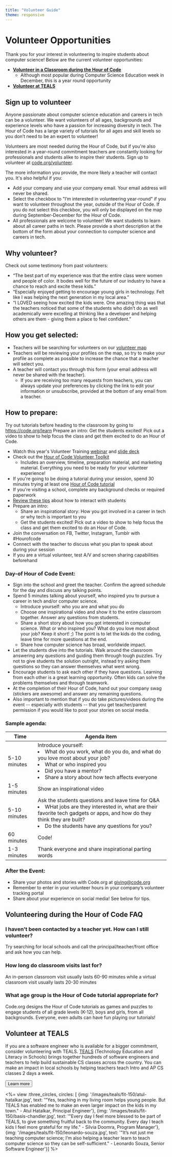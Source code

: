 ```yaml
---
title: "Volunteer Guide"
theme: responsive
---
```


# Volunteer Opportunities

Thank you for your interest in volunteering to inspire students about computer science! Below are the current volunteer opportunities:

- **[Volunteer in a Classroom during the Hour of Code](#hocvolunteer)**
	- Although most popular during Computer Science Education week in December, this is a year round opportunity
- **[Volunteer at TEALS](#teals)**

## <a name="hocvolunteer"></a>Sign up to volunteer
Anyone passionate about computer science education and careers in tech can be a volunteer. We want volunteers of all ages, backgrounds and experience levels who have a passion for increasing diversity in tech. The Hour of Code has a large variety of tutorials for all ages and skill levels so you don’t need to be an expert to volunteer!

Volunteers are most needed during the Hour of Code, but if you're also interested in a year-round commitment teachers are constantly looking for professionals and students alike to inspire their students. Sign up to volunteer at [code.org/volunteer](/volunteer).

The more information you provide, the more likely a teacher will contact you. It's also helpful if you:

* Add your company and use your company email. Your email address will never be shared.
* Select the checkbox to "I’m interested in volunteering year-round" if you want to volunteer throughout the year, outside of the Hour of Code. If you do not select this checkbox, you will only be displayed on the map during September-December for the Hour of Code.
* All professionals are welcome to volunteer! We want students to learn about all career paths in tech. Please provide a short description at the bottom of the form about your connection to computer science and careers in tech.

## Why volunteer?
Check out some testimony from past volunteers:

* “The best part of my experience was that the entire class were women and people of color. It bodes well for the future of our industry to have a chance to reach and excite these kids.”
* “Especially enjoyed getting to encourage young girls in technology. Felt like I was helping the next generation in my local area.”
* “I LOVED seeing how excited the kids were. One amazing thing was that the teachers noticed that some of the students who didn’t do as well academically were excelling at thinking like a developer and helping others are them - giving them a place to feel confident.”


## How you get selected:
* Teachers will be searching for volunteers on our [volunteer map](/volunteer/local) 
* Teachers will be reviewing your profiles on the map, so try to make your profile as complete as possible to increase the chance that a teacher will select you.
* A teacher will contact you through this form (your email address will never be shared with the teacher). 
	* If you are receiving too many requests from teachers, you can always update your preferences by clicking the link to edit your information or unsubscribe, provided at the bottom of any email from a teacher. 

## How to prepare: 
Try out tutorials before heading to the classroom by going to https://code.org/learn
Prepare an intro:
Get the students excited! Pick out a video to show to help focus the class and get them excited to do an Hour of Code.

* Watch this year's Volunteer Training [webinar](https://plus.google.com/events/ct1vlm9btosksrvlt7kggdoo0mk) and [slide deck](https://docs.google.com/presentation/d/1-SRpceNbw3c-BtGYXKC3tTw3JSJ-5OZg6Ay4XFh7h50/edit?usp=sharing)
* Check out the [Hour of Code Volunteer Toolkit](https://docs.google.com/document/d/1PcrOW44tq_leRIAUWeUDy-gdrLJGIUNBB_feXF8b9w0/edit?usp=sharing)
  * Includes an overview, timeline, preparation material, and marketing material. Everything you need to be ready for your volunteer experience!
* If you're going to be doing a tutorial during your session, spend 30 minutes trying at least one [Hour of Code tutorial](/learn)
* If you're visiting a school, complete any background checks or required paperwork
* [Review these tips](https://code.org/files/CSTT_Volunteers.pdf) about how to interact with students
* Prepare an intro:
	* Share an inspirational story: How you got involved in a career in tech or why tech is important to you
	* Get the students excited! Pick out a video to show to help focus the class and get them excited to do an Hour of Code.
* Join the conversation on FB, Twitter, Instagram, Tumblr with #Hourofcode
* Connect with the teacher to discuss what you plan to speak about during your session
* If you are a virtual volunteer, test A/V and screen sharing capabilities beforehand

### **Day-of Hour of Code Event:**
* Sign into the school and greet the teacher. Confirm the agreed schedule for the day and discuss any talking points.
* Spend 5 minutes talking about yourself, who inspired you to pursue a career in tech and/or computer science.
	* Introduce yourself: who you are and what you do
	* Choose one inspirational video and show it to the entire classroom together. Answer any questions from students.
	* Share a short story about how you got interested in computer science. What or who inspired you? What do you love most about your job? Keep it short! ;) The point is to let the kids do the coding, leave time for more questions at the end.
	* Share how computer science has broad, worldwide impact.
* Let the students dive into the tutorials. Walk around the classroom answering any questions and guiding them through tough puzzles. Try not to give students the solution outright, instead try asking them questions so they can answer themselves what went wrong.
* Encourage students to ask each other if they have questions. Learning from each other is a great learning opportunity. Often kids can solve the problems themselves and through teamwork. 
* At the completion of their Hour of Code, hand out your company swag (stickers are awesome) and answer any remaining questions.
* Also important to mention that if you do take pictures/videos during the event -- especially with students -- that you get teacher/parent permission if you would like to post your stories on social media.



### **Sample agenda:**

|Time | Agenda item|
|-----------------| ------------|
|5-10 minutes | Introduce yourself: </ul><li>What do you work, what do you do, and what do you love most about your job?</li><li>What or who inspired you</li><li>Did you have a mentor?</li><li>Share a story about how tech affects everyone</ul>|
|1-5 minutes | Show an inspirational video|
|5-10 minutes | Ask the students questions and leave time for Q&A </ul><li> WHat jobs are they interested in, what are their favorite tech gadgets or apps, and how do they think they are built? </li><li> Do the students have any questions for you?</ul>|
|60 minutes | Code!|
|1-3 minutes | Thank everyone and share inspirational parting words|

### **After the Event:**
* Share your photos and stories with Code.org at giving@code.org
* Remember to enter in your volunteer hours in your company’s volunteer tracking portal 
* Share about your experience on social media! See below for tips. 


## Volunteering during the Hour of Code FAQ

### **I haven't been contacted by a teacher yet. How can I still volunteer?**
Try searching for local schools and call the principal/teacher/front office and ask how you can help.

### **How long do classroom visits last for?**
An in-person classroom visit usually lasts 60-90 minutes while a virtual classroom visit usually lasts 20-30 minutes

### **What age group is the Hour of Code tutorial appropriate for?**
Code.org designs the Hour of Code tutorials as games and puzzles to engage students of all grade levels (K-12), boys and girls, from all backgrounds. Everyone, even adults can have fun playing our tutorials!


## <a name="teals"></a>Volunteer at TEALS

If you are a software engineer who is available for a bigger commitment, consider volunteering with TEALS. [TEALS](http://c.tealsk12.org/l/667) (Technology Education and Literacy in Schools) brings together hundreds of software engineers and teachers to help build sustainable CS classes across the country. You can make an impact in local schools by helping teachers teach Intro and AP CS classes 2 days a week.

[<button>Learn more</button>](http://c.tealsk12.org/l/667)

<%= view :three_circles, circles: [
{img: '/images/teals/fit-150/atul-hatalkar.jpg', text: '"Yes, teaching in my living room helps young people. But TEALS has enabled me to make an even larger impact on the kids in my town." - Atul Hatalkar, Principal Engineer'},
{img: '/images/teals/fit-150/basis-chandler.jpg', text: '"Every day I feel more blessed to be part of TEALS, to give something fruitful back to the community. Every day I teach kids I feel more grateful for my life." - Silvia Doomra, Program Manager'},
{img: '/images/teals/fit-150/leonardo-souza.jpg', text: '"It’s not just me teaching computer science; I’m also helping a teacher learn to teach computer science so they can be self-sufficient." - Leonardo Souza, Senior Software Engineer'}] %>
